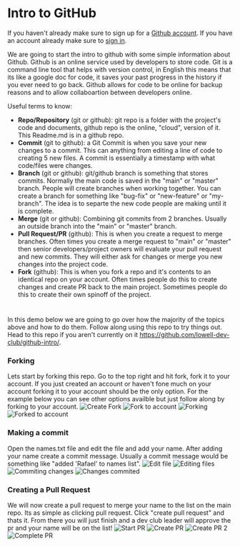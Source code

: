 
# Intro to GitHub

If you haven't already make sure to sign up for a [Github account](https://github.com/join). If you have an account already make sure to [sign in](https://github.com/login).

We are going to start the intro to github with some simple information about Github. Github is an online service used by developers to store code. Git is a command line tool that helps with version control, in English this means that its like a google doc for code, it saves your past progress in the history if you ever need to go back. Github allows for code to be online for backup reasons and to allow collaboartion between developers online.

Useful terms to know:
- **Repo/Repository** (git or github): git repo is a folder with the project's code and documents, github repo is the online, "cloud", version of it. This Readme.md is in a github repo.
- **Commit** (git to github): a Git Commit is when you save your new changes to a commit. This can anything from editing a line of code to creating 5 new files. A commit is essentially a timestamp with what code/files were changes.
- **Branch** (git or github): git/github branch is something that stores commits. Normally the main code is saved in the "main" or "master" branch. People will create branches when working together. You can create a branch for something like "bug-fix" or "new-feature" or "my-branch". The idea is to separte the new code people are making until it is complete.
- **Merge** (git or github): Combining git commits from 2 branches. Usually an outside branch into the "main" or "master" branch.
- **Pull Request/PR** (github): This is when you create a request to merge branches. Often times you create a merge request to "main" or "master" then senior developers/project owners will evaluate your pull request and new commits. They will either ask for changes or merge you new changes into the project code.
- **Fork** (github): This is when you fork a repo and it's contents to an identical repo on your account. Often times people do this to create changes and create PR back to the main project. Sometimes people do this to create their own spinoff of the project.
#
In this demo below we are going to go over how the majority of the topics above and how to do them. Follow along using this repo to try things out. Head to this repo if you aren't currently on it https://github.com/lowell-dev-club/github-intro/.

### Forking
Lets start by forking this repo. Go to the top right and hit fork, fork it to your account. If you just created an account or haven't fone much on your account forking it to your account should be the only option. For the example below you can see other options availble but just follow along by forking to your account.
![Create Fork](https://github.com/lowell-dev-club/github-intro/blob/main/create-fork.png?raw=true)
![Fork to account](https://github.com/lowell-dev-club/github-intro/blob/main/fork-to-account.png?raw=true)
![Forking](https://github.com/lowell-dev-club/github-intro/blob/main/forking.png?raw=true)
![Forked to account](https://github.com/lowell-dev-club/github-intro/blob/main/forked.png?raw=true)

### Making a commit
Open the names.txt file and edit the file and add your name. After adding your name create a commit message. Usually a commit message would be something like "added 'Rafael' to names list".
![Edit file](https://github.com/lowell-dev-club/github-intro/blob/main/edit.png?raw=true)
![Editing files](https://github.com/lowell-dev-club/github-intro/blob/main/editing.png?raw=true)
![Commiting changes](https://github.com/lowell-dev-club/github-intro/blob/main/commiting.png?raw=true)
![Changes commited](https://github.com/lowell-dev-club/github-intro/blob/main/commited.png?raw=true)

### Creating a Pull Request
We will now create a pull request to merge your name to the list on the main repo. Its as simple as clicking pull request. Click "create pull request" and thats it. From there you will just finish and a dev club leader will approve the pr and your name will be on the list!
![Start PR](https://github.com/lowell-dev-club/github-intro/blob/main/create-pr.png?raw=true)
![Create PR](https://github.com/lowell-dev-club/github-intro/blob/main/create-pr-merge.png?raw=true)
![Create PR 2](https://github.com/lowell-dev-club/github-intro/blob/main/final-create-pr.png?raw=true)
![Complete PR](https://github.com/lowell-dev-club/github-intro/blob/main/complete-pr.png?raw=true)
